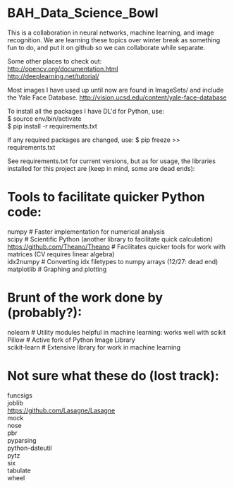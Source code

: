 # BAH_Data_Science_Bowl

This is a collaboration in neural networks, machine learning, and image recognition.
We are learning these topics over winter break as something fun to do,
and put it on github so we can collaborate while separate.

Some other places to check out:  
http://opencv.org/documentation.html  
http://deeplearning.net/tutorial/  

Most images I have used up until now are found in ImageSets/ and include the Yale Face Database.
http://vision.ucsd.edu/content/yale-face-database

To install all the packages I have DL'd for Python, use:  
$ source env/bin/activate  
$ pip install -r requirements.txt  

If any required packages are changed, use:
$ pip freeze >> requirements.txt

See requirements.txt for current versions, but as for usage,
the libraries installed for this project are (keep in mind, some are dead ends):
# Tools to facilitate quicker Python code:
numpy                                 # Faster implementation for numerical analysis  
scipy                                 # Scientific Python (another library to facilitate quick calculation)  
https://github.com/Theano/Theano      # Facilitates quicker tools for work with matrices (CV requires linear algebra)  
idx2numpy                             # Converting idx filetypes to numpy arrays (12/27: dead end)  
matplotlib                            # Graphing and plotting  
# Brunt of the work done by (probably?):
nolearn                               # Utility modules helpful in machine learning: works well with scikit  
Pillow                                # Active fork of Python Image Library  
scikit-learn                          # Extensive library for work in machine learning  
# Not sure what these do (lost track):
funcsigs  
joblib  
https://github.com/Lasagne/Lasagne  
mock  
nose  
pbr  
pyparsing  
python-dateutil  
pytz  
six  
tabulate  
wheel  
